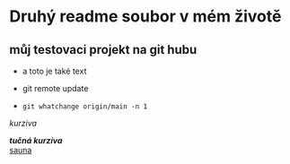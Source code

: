 # Druhý readme soubor v mém životě
## můj testovaci projekt na git hubu


* a toto je také text

* git remote update

* ``` git whatchange origin/main -n 1  ```

_kurziva_

**_tučná kurzíva_**  
[sauna](https://wwww.sounaklubslany.cz)



 